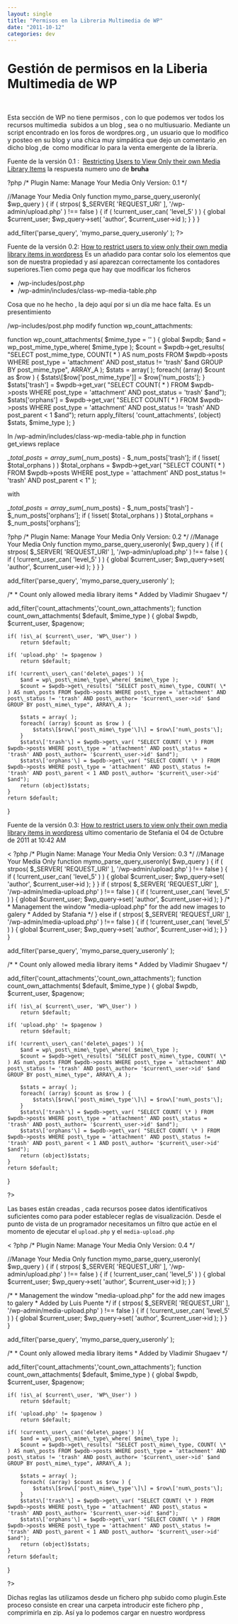 ```yaml
---
layout: single
title: "Permisos en la Libreria Multimedia de WP"
date: "2011-10-12"
categories: dev
---
```


# Gestión de permisos en la Liberia Multimedia de WP

 

Esta sección de WP no tiene permisos , con lo que podemos ver todos los recursos multimedia  subidos a un blog , sea o no multiusuario. Mediante un script encontrado en los foros de wordpres.org , un usuario que lo modifico y posteo en su blog y una chica muy simpática que dejo un comentario ,en dicho blog ,de  como modificar lo para la venta emergente de la librería.

Fuente de la versión 0.1 :  [Restricting Users to View Only their own Media Library Items](https://wordpress.org/support/topic/restricting-users-to-view-only-their-own-media-library-items?replies=7) la respuesta numero uno de **bruha**

?php
/\*
Plugin Name: Manage Your Media Only
Version: 0.1
\*/

//Manage Your Media Only
function mymo\_parse\_query\_useronly( $wp\_query ) {
    if ( strpos( $\_SERVER\[ 'REQUEST\_URI' \], '/wp-admin/upload.php' ) !== false ) {
        if ( !current\_user\_can( 'level\_5' ) ) {
            global $current\_user;
            $wp\_query->set( 'author', $current\_user->id );
        }
    }
}

add\_filter('parse\_query', 'mymo\_parse\_query\_useronly' );
?>

Fuente de la versión 0.2: [How to restrict users to view only their own media library items in wordpress](https://junvo.com/blog/2011/restrict-users-to-view-only-their-own-media-library-items-in-wordpress.html "How to restrict users to view only their own media library items in wordpress") Es un añadido para contar solo los elementos que son de nuestra propiedad y así aparezcan correctamente los contadores superiores.Tien como pega que hay que modificar los ficheros

- /wp-includes/post.php
- /wp-admin/includes/class-wp-media-table.php

Cosa que no he hecho , la dejo aquí por si un día me hace falta. Es un presentimiento

/wp-includes/post.php modify function wp\_count\_attachments:

function wp\_count\_attachments( $mime\_type = '' ) { global $wpdb; $and = wp\_post\_mime\_type\_where( $mime\_type ); $count = $wpdb->get\_results( "SELECT post\_mime\_type, COUNT( \* ) AS num\_posts FROM $wpdb->posts WHERE post\_type = 'attachment' AND post\_status != 'trash' $and GROUP BY post\_mime\_type", ARRAY\_A ); $stats = array( ); foreach( (array) $count as $row ) { $stats\[$row\['post\_mime\_type'\]\] = $row\['num\_posts'\]; } $stats\['trash'\] = $wpdb->get\_var( "SELECT COUNT( \* ) FROM $wpdb->posts WHERE post\_type = 'attachment' AND post\_status = 'trash' $and"); $stats\['orphans'\] = $wpdb->get\_var( "SELECT COUNT( \* ) FROM $wpdb->posts WHERE post\_type = 'attachment' AND post\_status != 'trash' AND post\_parent < 1 $and"); return apply\_filters( 'count\_attachments', (object) $stats, $mime\_type ); }

In /wp-admin/includes/class-wp-media-table.php in function get\_views replace

$\_total\_posts = array\_sum($\_num\_posts) - $\_num\_posts\['trash'\]; if ( !isset( $total\_orphans ) ) $total\_orphans = $wpdb->get\_var( "SELECT COUNT( \* ) FROM $wpdb->posts WHERE post\_type = 'attachment' AND post\_status != 'trash' AND post\_parent < 1" );

with

 $\_total\_posts = array\_sum($\_num\_posts) - $\_num\_posts\['trash'\] - $\_num\_posts\['orphans'\]; if ( !isset( $total\_orphans ) ) $total\_orphans = $\_num\_posts\['orphans'\];

?php /\* Plugin Name: Manage Your Media Only Version: 0.2 \*/ //Manage Your Media Only function mymo\_parse\_query\_useronly( $wp\_query ) {     if ( strpos( $\_SERVER\[ 'REQUEST\_URI' \], '/wp-admin/upload.php' ) !== false ) {         if ( !current\_user\_can( 'level\_5' ) ) {             global $current\_user;             $wp\_query->set( 'author', $current\_user->id );
        }
    }
}

add\_filter('parse\_query', 'mymo\_parse\_query\_useronly' );

/\*
 \* Count only allowed media library items
 \* Added by Vladimir Shugaev
 \*/

add\_filter('count\_attachments','count\_own\_attachments');
function count\_own\_attachments( $default, $mime\_type ) {
	global $wpdb, $current\_user, $pagenow;

    if( !is\_a( $current\_user, 'WP\_User') )
        return $default;

    if( 'upload.php' != $pagenow )
        return $default;

    if( !current\_user\_can('delete\_pages') ){
        $and = wp\_post\_mime\_type\_where( $mime\_type );
		$count = $wpdb->get\_results( "SELECT post\_mime\_type, COUNT( \* ) AS num\_posts FROM $wpdb->posts WHERE post\_type = 'attachment' AND post\_status != 'trash' AND post\_author= '$current\_user->id' $and GROUP BY post\_mime\_type", ARRAY\_A );

		$stats = array( );
		foreach( (array) $count as $row ) {
			$stats\[$row\['post\_mime\_type'\]\] = $row\['num\_posts'\];
		}
		$stats\['trash'\] = $wpdb->get\_var( "SELECT COUNT( \* ) FROM $wpdb->posts WHERE post\_type = 'attachment' AND post\_status = 'trash' AND post\_author= '$current\_user->id' $and");
		$stats\['orphans'\] = $wpdb->get\_var( "SELECT COUNT( \* ) FROM $wpdb->posts WHERE post\_type = 'attachment' AND post\_status != 'trash' AND post\_parent < 1 AND post\_author= '$current\_user->id' $and");
		return (object)$stats;
	}
    return $default;
}

Fuente de la versión 0.3: [How to restrict users to view only their own media library items in wordpress](https://junvo.com/blog/2011/restrict-users-to-view-only-their-own-media-library-items-in-wordpress.html "How to restrict users to view only their own media library items in wordpress") ultimo comentario de Stefania el 04 de Octubre de 2011 at 10:42 AM

< ?php /\* Plugin Name: Manage Your Media Only Version: 0.3 \*/ //Manage Your Media Only function mymo\_parse\_query\_useronly( $wp\_query ) {     if ( strpos( $\_SERVER\[ 'REQUEST\_URI' \], '/wp-admin/upload.php' ) !== false ) {         if ( !current\_user\_can( 'level\_5' ) ) {             global $current\_user;             $wp\_query->set( 'author', $current\_user->id );
        }
    }
    if ( strpos( $\_SERVER\[ 'REQUEST\_URI' \], '/wp-admin/media-upload.php' ) !== false ) {
        if ( !current\_user\_can( 'level\_5' ) ) {
            global $current\_user;
            $wp\_query->set( 'author', $current\_user->id );
        }
/\*
 \* Management the window "media-upload.php" for the add new images to galery
 \* Added by Stafania
 \*/
        } else if ( strpos( $\_SERVER\[ 'REQUEST\_URI' \], '/wp-admin/media-upload.php' ) !== false ) {
        if ( !current\_user\_can( 'level\_5' ) ) {
            global $current\_user;
            $wp\_query->set( 'author', $current\_user->id );
        }
    }
}

add\_filter('parse\_query', 'mymo\_parse\_query\_useronly' );

/\*
 \* Count only allowed media library items
 \* Added by Vladimir Shugaev
 \*/

add\_filter('count\_attachments','count\_own\_attachments');
function count\_own\_attachments( $default, $mime\_type ) {
	global $wpdb, $current\_user, $pagenow;

    if( !is\_a( $current\_user, 'WP\_User') )
        return $default;

    if( 'upload.php' != $pagenow )
        return $default;

    if( !current\_user\_can('delete\_pages') ){
        $and = wp\_post\_mime\_type\_where( $mime\_type );
		$count = $wpdb->get\_results( "SELECT post\_mime\_type, COUNT( \* ) AS num\_posts FROM $wpdb->posts WHERE post\_type = 'attachment' AND post\_status != 'trash' AND post\_author= '$current\_user->id' $and GROUP BY post\_mime\_type", ARRAY\_A );

		$stats = array( );
		foreach( (array) $count as $row ) {
			$stats\[$row\['post\_mime\_type'\]\] = $row\['num\_posts'\];
		}
		$stats\['trash'\] = $wpdb->get\_var( "SELECT COUNT( \* ) FROM $wpdb->posts WHERE post\_type = 'attachment' AND post\_status = 'trash' AND post\_author= '$current\_user->id' $and");
		$stats\['orphans'\] = $wpdb->get\_var( "SELECT COUNT( \* ) FROM $wpdb->posts WHERE post\_type = 'attachment' AND post\_status != 'trash' AND post\_parent < 1 AND post\_author= '$current\_user->id' $and");
		return (object)$stats;
	}
    return $default;
}

?>

Las bases están creadas , cada recursos posee datos identificativos suficientes como para poder establecer reglas de visualización. Desde el punto de vista de un programador necesitamos un filtro que actúe en el momento de ejecutar el `upload.php` y el `media-upload.php`

< ?php
/\*
Plugin Name: Manage Your Media Only
Version: 0.4
\*/

//Manage Your Media Only
function mymo\_parse\_query\_useronly( $wp\_query ) {
    if ( strpos( $\_SERVER\[ 'REQUEST\_URI' \], '/wp-admin/upload.php' ) !== false ) {
        if ( !current\_user\_can( 'level\_5' ) ) {
            global $current\_user;
            $wp\_query->set( 'author', $current\_user->id );
        }
    }

/\*
 \* Management the window "media-upload.php" for the add new images to galery
 \* Added by Luis Puente
 \*/
    if ( strpos( $\_SERVER\[ 'REQUEST\_URI' \], '/wp-admin/media-upload.php' ) !== false ) {
        if ( !current\_user\_can( 'level\_5' ) ) {
            global $current\_user;
            $wp\_query->set( 'author', $current\_user->id );
        }
    }
}

add\_filter('parse\_query', 'mymo\_parse\_query\_useronly' );

/\*
 \* Count only allowed media library items
 \* Added by Vladimir Shugaev
 \*/

add\_filter('count\_attachments','count\_own\_attachments');
function count\_own\_attachments( $default, $mime\_type ) {
	global $wpdb, $current\_user, $pagenow;

    if( !is\_a( $current\_user, 'WP\_User') )
        return $default;

    if( 'upload.php' != $pagenow )
        return $default;

    if( !current\_user\_can('delete\_pages') ){
        $and = wp\_post\_mime\_type\_where( $mime\_type );
		$count = $wpdb->get\_results( "SELECT post\_mime\_type, COUNT( \* ) AS num\_posts FROM $wpdb->posts WHERE post\_type = 'attachment' AND post\_status != 'trash' AND post\_author= '$current\_user->id' $and GROUP BY post\_mime\_type", ARRAY\_A );

		$stats = array( );
		foreach( (array) $count as $row ) {
			$stats\[$row\['post\_mime\_type'\]\] = $row\['num\_posts'\];
		}
		$stats\['trash'\] = $wpdb->get\_var( "SELECT COUNT( \* ) FROM $wpdb->posts WHERE post\_type = 'attachment' AND post\_status = 'trash' AND post\_author= '$current\_user->id' $and");
		$stats\['orphans'\] = $wpdb->get\_var( "SELECT COUNT( \* ) FROM $wpdb->posts WHERE post\_type = 'attachment' AND post\_status != 'trash' AND post\_parent < 1 AND post\_author= '$current\_user->id' $and");
		return (object)$stats;
	}
    return $default;
}

?>

Dichas reglas las utilizamos desde un fichero php subido como plugin.Este proceso consiste en crear una carpeta introducir este fichero php , comprimirla en zip. Así ya lo podemos cargar en nuestro wordpress
